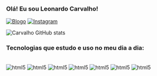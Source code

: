 
### Olá! Eu sou Leonardo Carvalho!

[![Blogo](https://img.shields.io/badge/LinkedIn-0077B5?style=for-the-badge&logo=linkedin&logoColor=white)](https://www.linkedin.com/in/leonardo-francisco-de-carvalho-andrade-5aa518187/) [![Instagram](https://img.shields.io/badge/Instagram-E4405F?style=for-the-badge&logo=instagram&logoColor=white)](https://www.instagram.com/leocarvalho2310/)

![Carvalho GitHub stats](https://github-readme-stats.vercel.app/api?username=LeonardoCarvalho2310&show_icons=true&theme=cobalt)

### Tecnologias que estudo e uso no meu dia a dia:
<div style="display: inline_block"><br/> 
        <img align="center" alt="html5" src="https://img.shields.io/badge/JavaScript-F7DF1E?style=for-the-badge&logo=javascript&logoColor=black"/>
        <img align="center" alt="html5" src="https://img.shields.io/badge/HTML5-E34F26?style=for-the-badge&logo=html5&logoColor=white"/>
        <img align="center" alt="html5" src="https://img.shields.io/badge/CSS3-1572B6?style=for-the-badge&logo=css3&logoColor=white"/>
        <img align="center" alt="html5" src="https://img.shields.io/badge/MongoDB-4EA94B?style=for-the-badge&logo=mongodb&logoColor=white"/>
        <img align="center" alt="html5" src="https://img.shields.io/badge/MySQL-00000F?style=for-the-badge&logo=mysql&logoColor=white"/>
        <img align="center" alt="html5" src="https://img.shields.io/badge/PostgreSQL-316192?style=for-the-badge&logo=postgresql&logoColor=white"/>
        <img align="center" alt="html5" src="https://img.shields.io/badge/React-20232A?style=for-the-badge&logo=react&logoColor=61DAFB"/>
 </div><br>
